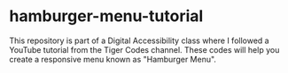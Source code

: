 # hamburger-menu-tutorial
This repository is part of a Digital Accessibility class where I followed a YouTube tutorial from the Tiger Codes channel. These codes will help you create a responsive menu known as "Hamburger Menu".
